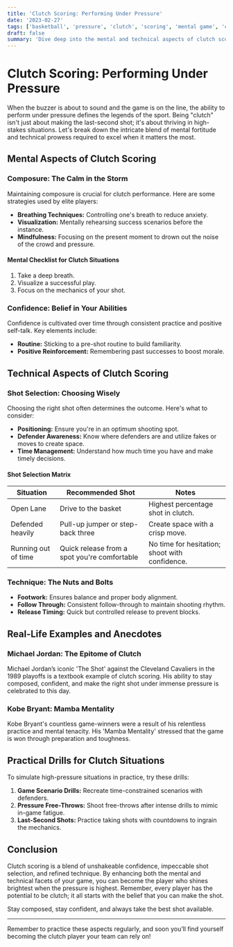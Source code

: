 ```yaml
---
title: 'Clutch Scoring: Performing Under Pressure'
date: '2023-02-27'
tags: ['basketball', 'pressure', 'clutch', 'scoring', 'mental game', 'composure', 'confidence']
draft: false
summary: 'Dive deep into the mental and technical aspects of clutch scoring. Understand how shot selection, composure, and confidence play pivotal roles in performing under pressure.'
---
```


# Clutch Scoring: Performing Under Pressure

When the buzzer is about to sound and the game is on the line, the ability to perform under pressure defines the legends of the sport. Being "clutch" isn't just about making the last-second shot; it's about thriving in high-stakes situations. Let's break down the intricate blend of mental fortitude and technical prowess required to excel when it matters the most.

## Mental Aspects of Clutch Scoring

### Composure: The Calm in the Storm

Maintaining composure is crucial for clutch performance. Here are some strategies used by elite players:

- **Breathing Techniques:** Controlling one's breath to reduce anxiety.
- **Visualization:** Mentally rehearsing success scenarios before the instance.
- **Mindfulness:** Focusing on the present moment to drown out the noise of the crowd and pressure.

#### Mental Checklist for Clutch Situations

1. Take a deep breath.
2. Visualize a successful play.
3. Focus on the mechanics of your shot.

### Confidence: Belief in Your Abilities

Confidence is cultivated over time through consistent practice and positive self-talk. Key elements include:

- **Routine:** Sticking to a pre-shot routine to build familiarity.
- **Positive Reinforcement:** Remembering past successes to boost morale.

## Technical Aspects of Clutch Scoring

### Shot Selection: Choosing Wisely

Choosing the right shot often determines the outcome. Here's what to consider:

- **Positioning:** Ensure you're in an optimum shooting spot.
- **Defender Awareness:** Know where defenders are and utilize fakes or moves to create space.
- **Time Management:** Understand how much time you have and make timely decisions.

#### Shot Selection Matrix

| Situation          | Recommended Shot                      | Notes                                    |
|--------------------|---------------------------------------|------------------------------------------|
| Open Lane          | Drive to the basket                   | Highest percentage shot in clutch.       |
| Defended heavily   | Pull-up jumper or step-back three     | Create space with a crisp move.          |
| Running out of time| Quick release from a spot you're comfortable| No time for hesitation; shoot with confidence. |

### Technique: The Nuts and Bolts

- **Footwork:** Ensures balance and proper body alignment.
- **Follow Through:** Consistent follow-through to maintain shooting rhythm.
- **Release Timing:** Quick but controlled release to prevent blocks.

## Real-Life Examples and Anecdotes

### Michael Jordan: The Epitome of Clutch

Michael Jordan’s iconic 'The Shot' against the Cleveland Cavaliers in the 1989 playoffs is a textbook example of clutch scoring. His ability to stay composed, confident, and make the right shot under immense pressure is celebrated to this day.

### Kobe Bryant: Mamba Mentality

Kobe Bryant's countless game-winners were a result of his relentless practice and mental tenacity. His 'Mamba Mentality' stressed that the game is won through preparation and toughness.

## Practical Drills for Clutch Situations

To simulate high-pressure situations in practice, try these drills:

1. **Game Scenario Drills:** Recreate time-constrained scenarios with defenders.
2. **Pressure Free-Throws:** Shoot free-throws after intense drills to mimic in-game fatigue.
3. **Last-Second Shots:** Practice taking shots with countdowns to ingrain the mechanics.

## Conclusion

Clutch scoring is a blend of unshakeable confidence, impeccable shot selection, and refined technique. By enhancing both the mental and technical facets of your game, you can become the player who shines brightest when the pressure is highest. Remember, every player has the potential to be clutch; it all starts with the belief that you can make the shot.

Stay composed, stay confident, and always take the best shot available.

---

Remember to practice these aspects regularly, and soon you’ll find yourself becoming the clutch player your team can rely on!

```